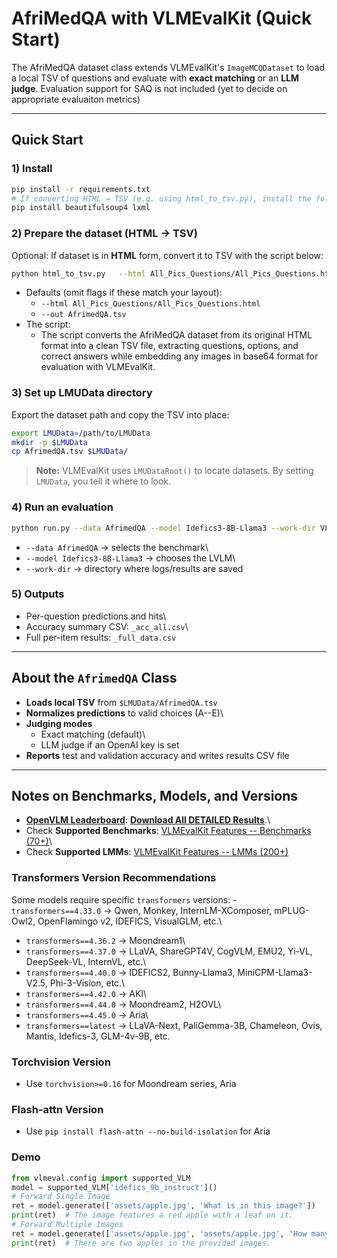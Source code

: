 # AfriMedQA with VLMEvalKit (Quick Start)

The AfriMedQA dataset class extends VLMEvalKit's `ImageMCQDataset` to load a local TSV of questions and
evaluate with **exact matching** or an **LLM judge**. Evaluation support for SAQ is not included (yet to decide on appropriate evaluaiton metrics) 

------------------------------------------------------------------------

## Quick Start

### 1) Install

``` bash
pip install -r requirements.txt
# If converting HTML → TSV (e.g. using html_to_tsv.py), install the following packages:
pip install beautifulsoup4 lxml
```

### 2) Prepare the dataset (HTML → TSV)

Optional: If dataset is in **HTML** form, convert it to TSV with the
script below:

``` bash
python html_to_tsv.py   --html All_Pics_Questions/All_Pics_Questions.html   --out AfrimedQA.tsv
```

-   Defaults (omit flags if these match your layout):
    -   `--html All_Pics_Questions/All_Pics_Questions.html`
    -   `--out AfrimedQA.tsv`
-   The script:
    -   The script converts the AfriMedQA dataset from its original HTML format into a clean TSV file, extracting questions, options, and correct answers while embedding any images in base64 format for evaluation with VLMEvalKit.


### 3) Set up LMUData directory

Export the dataset path and copy the TSV into place:

``` bash
export LMUData=/path/to/LMUData     
mkdir -p $LMUData
cp AfrimedQA.tsv $LMUData/
```

> **Note:** VLMEvalKit uses `LMUDataRoot()` to locate datasets. By
> setting `LMUData`, you tell it where to look.

### 4) Run an evaluation

``` bash
python run.py --data AfrimedQA --model Idefics3-8B-Llama3 --work-dir VLMEvalKit/results
```

-   `--data AfrimedQA` → selects the benchmark\
-   `--model Idefics3-8B-Llama3` → chooses the LVLM\
-   `--work-dir` → directory where logs/results are saved

### 5) Outputs

-   Per-question predictions and hits\
-   Accuracy summary CSV: `_acc_all.csv`\
-   Full per-item results: `_full_data.csv`

------------------------------------------------------------------------

## About the `AfrimedQA` Class

-   **Loads local TSV** from `$LMUData/AfrimedQA.tsv` 
-   **Normalizes predictions** to valid choices (A--E)\
-   **Judging modes**
    -   Exact matching (default)\
    -   LLM judge if an OpenAI key is set
-   **Reports**  test and validation accuracy and writes results CSV file

------------------------------------------------------------------------

## Notes on Benchmarks, Models, and Versions

-   [**OpenVLM
    Leaderboard**](https://huggingface.co/spaces/opencompass/open_vlm_leaderboard):
    [**Download All DETAILED
    Results**](http://opencompass.openxlab.space/assets/OpenVLM.json).\
-   Check **Supported Benchmarks**: [VLMEvalKit Features -- Benchmarks
    (70+)](https://aicarrier.feishu.cn/wiki/Qp7wwSzQ9iK1Y6kNUJVcr6zTnPe?table=tblsdEpLieDoCxtb)\
-   Check **Supported LMMs**: [VLMEvalKit Features -- LMMs
    (200+)](https://aicarrier.feishu.cn/wiki/Qp7wwSzQ9iK1Y6kNUJVcr6zTnPe?table=tblsdEpLieDoCxtb)

### Transformers Version Recommendations

Some models require specific `transformers` versions: -
`transformers==4.33.0` → Qwen, Monkey, InternLM-XComposer, mPLUG-Owl2,
OpenFlamingo v2, IDEFICS, VisualGLM, etc.\
- `transformers==4.36.2` → Moondream1\
- `transformers==4.37.0` → LLaVA, ShareGPT4V, CogVLM, EMU2, Yi-VL,
DeepSeek-VL, InternVL, etc.\
- `transformers==4.40.0` → IDEFICS2, Bunny-Llama3, MiniCPM-Llama3-V2.5,
Phi-3-Vision, etc.\
- `transformers==4.42.0` → AKI\
- `transformers==4.44.0` → Moondream2, H2OVL\
- `transformers==4.45.0` → Aria\
- `transformers==latest` → LLaVA-Next, PaliGemma-3B, Chameleon, Ovis,
Mantis, Idefics-3, GLM-4v-9B, etc.

### Torchvision Version

-   Use `torchvision>=0.16` for Moondream series, Aria

### Flash-attn Version

-   Use `pip install flash-attn --no-build-isolation` for Aria

### Demo

``` python
from vlmeval.config import supported_VLM
model = supported_VLM['idefics_9b_instruct']()
# Forward Single Image
ret = model.generate(['assets/apple.jpg', 'What is in this image?'])
print(ret)  # The image features a red apple with a leaf on it.
# Forward Multiple Images
ret = model.generate(['assets/apple.jpg', 'assets/apple.jpg', 'How many apples are there in the provided images?'])
print(ret)  # There are two apples in the provided images.
```
